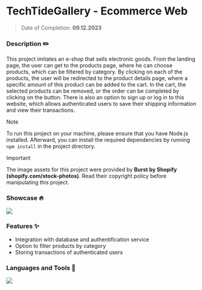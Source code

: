 # TechTideGallery - Ecommerce Web
> Date of Completion: **09.12.2023**
### Description ✏️
This project imitates an e-shop that sells electronic goods. From the landing page, the user can get to the products page, where he can choose products, which can be filtered by category. By clicking on each of the products, the user will be redirected to the product details page, where a specific amount of this product can be added to the cart. In the cart, the selected products can be removed, or the order can be completed by clicking on the button. There is also an option to sign up or log in to this website, which allows authenticated users to save their shipping information and view their transactions.
> [!NOTE]
> To run this project on your machine, please ensure that you have Node.js installed. Afterward, you can install the required dependencies by running `npm install` in the project directory.

> [!IMPORTANT]
> The image assets for this project were provided by **Burst by Shopify (shopify.com/stock-photos)**. Read their copyright policy before manipulating this project.
### Showcase 🔥
![](https://github.com/radoleon/TechTideGallery-eshop/assets/100576972/eb396a89-dd45-4daf-8011-7429ea23f784)
### Features ✨
- Integration with database and authentification service
- Option to filter products by category
- Storing transactions of authenticated users
### Languages and Tools 🔧
![](https://skillicons.dev/icons?i=react,css,firebase)
